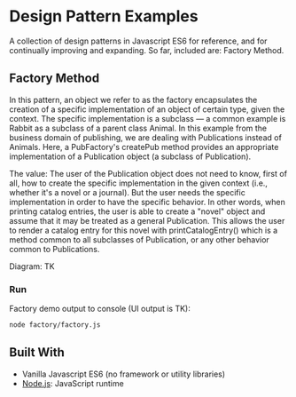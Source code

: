 # Design Pattern Examples

A collection of design patterns in Javascript ES6 for reference, and for continually improving and expanding. So far, included are: Factory Method.

## Factory Method

In this pattern, an object we refer to as the factory encapsulates the creation of a specific implementation of an object of certain type, given the context. The specific implementation is a subclass — a common example is Rabbit as a subclass of a parent class Animal. In this example from the business domain of publishing, we are dealing with Publications instead of Animals. Here, a PubFactory's createPub method provides an appropriate implementation of a Publication object (a subclass of Publication).

The value: The user of the Publication object does not need to know, first of all, how to create the specific implementation in the given context (i.e., whether it's a novel or a journal). But the user needs the specific implementation in order to have the specific behavior. In other words, when printing catalog entries, the user is able to create a "novel" object and assume that it may be treated as a general Publication. This allows the user to render a catalog entry for this novel with printCatalogEntry() which is a method common to all subclasses of Publication, or any other behavior common to Publications.

Diagram: TK

### Run

Factory demo output to console (UI output is TK):

```bash
node factory/factory.js
```

## Built With

-   Vanilla Javascript ES6 (no framework or utility libraries)
-   [Node.js](https://nodejs.org/en/): JavaScript runtime
